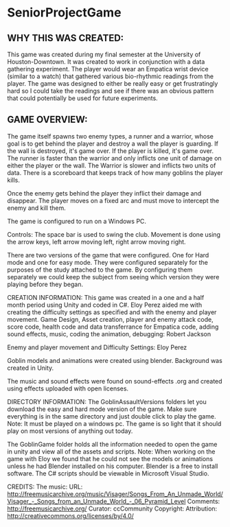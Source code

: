 # SeniorProjectGame
## WHY THIS WAS CREATED: 
This game was created during my final semester at the University of Houston-Downtown. It was created to work in conjunction with a data
gathering experiment. The player would wear an Empatica wrist device (similar to a watch) that gathered various bio-rhythmic readings from 
the player.  The game was designed to either be really easy or get frustratingly hard so I could take the readings and see if there was 
an obvious pattern that could potentially be used for future experiments. 

## GAME OVERVIEW: 
The game itself spawns two enemy types, a runner and a warrior, whose goal is to get behind the player and destroy a wall the player is
guarding. If the wall is destroyed, it's game over. If the player is killed, it's game over.  The runner is faster than the warrior and only 
inflicts one unit of damage on either the player or the wall. The Warrior is slower and inflicts two units of data. There is a scoreboard
that keeps track of how many goblins the player kills.

Once the enemy gets behind the player they inflict their damage and disappear. The player moves on a fixed arc and must move to intercept
the enemy and kill them. 

The game is configured to run on a Windows PC.  

Controls: The space bar is used to swing the club.
Movement is done using the arrow keys, left arrow moving left, right arrow moving right. 

There are two versions of the game that were configured. One for Hard mode and one for easy mode. They were configured separately for 
the purposes of the study attached to the game.  By configuring them separately we could keep the subject from seeing which version they
were playing before they began.  

CREATION INFORMATION:
This game was created in a one and a half month period using Unity and coded in C#. Eloy Perez aided me with creating the difficulty 
settings as specified and with the enemy and player movement. 
Game Design, Asset creation, player and enemy attack code, score code, health code and data transferrance for Empatica code, adding sound effects, music, coding the animation, debugging: 
Robert Jackson

Enemy and player movement and Difficulty Settings: Eloy Perez

Goblin models and animations were created using blender. Background was created in Unity. 

The music and sound effects were found on sound-effects .org and created using effects uploaded with open licenses.

DIRECTORY INFORMATION:
The GoblinAssaultVersions folders let you download the easy and hard mode version of the game. Make sure everything is in the same directory and just double click to play the game. Note: It must be played on a windows pc. The game is so light that it should play on most versions of anything out today. 

The GoblinGame folder holds all the information needed to open the game in unity and view all of the assets and scripts. 
Note: When working on the game with Eloy we found that he could not see the models or animations unless he had Blender installed on his computer.  Blender is a free to install software.  The C# scripts should be viewable in Microsoft Visual Studio. 

CREDITS: 
The music:
URL: http://freemusicarchive.org/music/Visager/Songs_From_An_Unmade_World/Visager_-_Songs_from_an_Unmade_World_-_06_Pyramid_Level
Comments: http://freemusicarchive.org/
Curator: ccCommunity
Copyright: Attribution: http://creativecommons.org/licenses/by/4.0/
